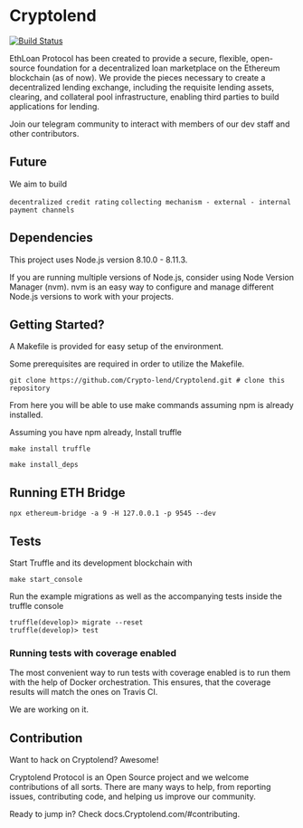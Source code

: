 # Cryptolend

[![Build Status](https://travis-ci.org/upscaletech/finocial.eth.svg?branch=master)](https://travis-ci.org/upscaletech/finocial)

EthLoan Protocol has been created to provide a secure, flexible, open-source foundation for a decentralized loan marketplace on the Ethereum blockchain (as of now). We provide the pieces necessary to create a decentralized lending exchange, including the requisite lending assets, clearing, and collateral pool infrastructure, enabling third parties to build applications for lending.

Join our telegram community to interact with members of our dev staff and other contributors.

## Future

We aim to build

`decentralized credit rating`
`collecting mechanism - external - internal`
`payment channels`

## Dependencies

This project uses Node.js version 8.10.0 - 8.11.3.

If you are running multiple versions of Node.js, consider using Node Version Manager (nvm). nvm is an easy way to configure and manage different Node.js versions to work with your projects.

## Getting Started?

A Makefile is provided for easy setup of the environment.

Some prerequisites are required in order to utilize the Makefile.

`git clone https://github.com/Crypto-lend/Cryptolend.git # clone this repository`

From here you will be able to use make commands assuming npm is already installed.

Assuming you have npm already, Install truffle

`make install truffle`

`make install_deps`

## Running ETH Bridge

`npx ethereum-bridge -a 9 -H 127.0.0.1 -p 9545 --dev`

## Tests

Start Truffle and its development blockchain with

`make start_console`

Run the example migrations as well as the accompanying tests inside the truffle console

```
truffle(develop)> migrate --reset
truffle(develop)> test

```

### Running tests with coverage enabled

The most convenient way to run tests with coverage enabled is to run them with the help of Docker orchestration. This ensures, that the coverage results will match the ones on Travis CI.

We are working on it.


## Contribution

Want to hack on Cryptolend? Awesome!

Cryptolend Protocol is an Open Source project and we welcome contributions of all sorts. There are many ways to help, from reporting issues, contributing code, and helping us improve our community.

Ready to jump in? Check docs.Cryptolend.com/#contributing.
